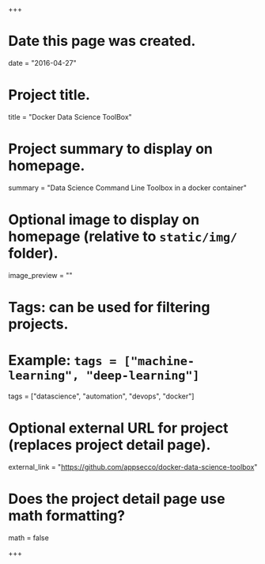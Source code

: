 +++
# Date this page was created.
date = "2016-04-27"

# Project title.
title = "Docker Data Science ToolBox"

# Project summary to display on homepage.
summary = "Data Science Command Line Toolbox in a docker container"

# Optional image to display on homepage (relative to `static/img/` folder).
image_preview = ""

# Tags: can be used for filtering projects.
# Example: `tags = ["machine-learning", "deep-learning"]`
tags = ["datascience", "automation", "devops", "docker"]

# Optional external URL for project (replaces project detail page).
external_link = "https://github.com/appsecco/docker-data-science-toolbox"

# Does the project detail page use math formatting?
math = false

+++
